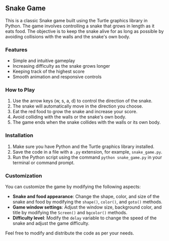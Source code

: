 ## Snake Game

This is a classic Snake game built using the Turtle graphics library in Python. The game involves controlling a snake that grows in length as it eats food. The objective is to keep the snake alive for as long as possible by avoiding collisions with the walls and the snake's own body.

### Features

- Simple and intuitive gameplay
- Increasing difficulty as the snake grows longer
- Keeping track of the highest score
- Smooth animation and responsive controls

### How to Play

1. Use the arrow keys (w, s, a, d) to control the direction of the snake.
2. The snake will automatically move in the direction you choose.
3. Eat the red food to grow the snake and increase your score.
4. Avoid colliding with the walls or the snake's own body.
5. The game ends when the snake collides with the walls or its own body.

### Installation

1. Make sure you have Python and the Turtle graphics library installed.
2. Save the code in a file with a `.py` extension, for example, `snake_game.py`.
3. Run the Python script using the command `python snake_game.py` in your terminal or command prompt.

### Customization

You can customize the game by modifying the following aspects:

- **Snake and food appearance**: Change the shape, color, and size of the snake and food by modifying the `shape()`, `color()`, and `goto()` methods.
- **Game window settings**: Adjust the window size, background color, and title by modifying the `Screen()` and `bgcolor()` methods.
- **Difficulty level**: Modify the `delay` variable to change the speed of the snake and adjust the game difficulty.


Feel free to modify and distribute the code as per your needs.
